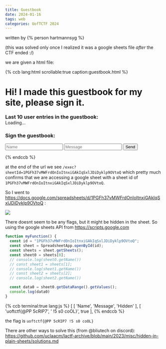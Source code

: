 ```yaml
---
title: Guestbook
date: 2024-01-16
tags: web
categories: UofTCTF 2024
---
```


written by {% person hartmannsyg %}

(this was solved only once I realized it was a google sheets file *after* the CTF ended :/)

we are given a html file:

{% ccb lang:html scrollable:true caption:guestbook.html %}
<!DOCTYPE html>
<html lang="en">
<head>
    <meta charset="UTF-8">
    <title>My Guestbook</title>
    <script async=false defer=false>
        fetch("https://script.google.com/macros/s/AKfycbyX5Y5MkBLDO4JrB67pTTx7A6JI_ajT-3aBXC1UvnurQjbLYmDJjUfPTne-cyGsKxY8/exec?sheetId=1PGFh37vMWFrdOnIoItnxiGAkIqSxlJDiDyklp9OVtoQ").then(x=>x.json()).then(x=>{
            x.slice(x.length-11).forEach(entry =>{
                const el = document.createElement("li");
                el.innerText = entry.Name + " - " + entry.Message
                document.getElementById("entries").appendChild(el)
            })
            document.getElementById("loading")?.remove();
        })
    </script>
</head>
<body>
<h1>
    Hi! I made this guestbook for my site, please sign it.
</h1>
<iframe name="dummyframe" id="dummyframe" style="display: none;"></iframe>
<h3 style="margin: 0">Last 10 user entries in the guestbook:</h3>
<p id="loading" style="margin: 0">Loading...</p>
<ul id="entries" style="margin: 0">
</ul>

<h3>Sign the guestbook:</h3>
<form method="POST" action="https://script.google.com/macros/s/AKfycbyX5Y5MkBLDO4JrB67pTTx7A6JI_ajT-3aBXC1UvnurQjbLYmDJjUfPTne-cyGsKxY8/exec?sheetId=1PGFh37vMWFrdOnIoItnxiGAkIqSxlJDiDyklp9OVtoQ">
  <input id="name" name="name" type="text" placeholder="Name" required>
  <input id="message" name="message" type="text" placeholder="Message" required>
  <button type="submit">Send</button>
</form>
</body>
</html>
{% endccb %}

at the end of the url we see `/exec?sheetId=1PGFh37vMWFrdOnIoItnxiGAkIqSxlJDiDyklp9OVtoQ` which pretty much confirms that we are accessing a google sheet with a sheet id of `1PGFh37vMWFrdOnIoItnxiGAkIqSxlJDiDyklp9OVtoQ`.

So I went to https://docs.google.com/spreadsheets/d/1PGFh37vMWFrdOnIoItnxiGAkIqSxlJDiDyklp9OVtoQ :

![](/static/UofTCTF2024/guestbook.png)

There doesnt seem to be any flags, but it might be hidden in the sheet. So using the google sheets API from https://scripts.google.com

```js
function myFunction() {
  const id = "1PGFh37vMWFrdOnIoItnxiGAkIqSxlJDiDyklp9OVtoQ";
  const sheet = SpreadsheetApp.openById(id);
  const sheets = sheet.getSheets();
  const sheet0 = sheets[0];
  // console.log(sheet0.getName())
  // const sheet1 = sheets[1];
  // console.log(sheet1.getName())
  // const sheet2 = sheets[2];
  // console.log(sheet2.getName())

  const data0 = sheet0.getDataRange().getValues();
  console.log(data0)
}
```

{% ccb terminal:true lang:js %}
[ [ 'Name', 'Message', 'Hidden' ],
  [ 'uoftctf{@PP 5cRIP7', ' !5 s0 coOL}', true ],
{% endccb %}

the flag is `uoftctf{@PP 5cRIP7 !5 s0 coOL}`

There are other ways to solve this (from @bliutech on discord): https://github.com/uclaacm/lactf-archive/blob/main/2023/misc/hidden-in-plain-sheets/solutions.md